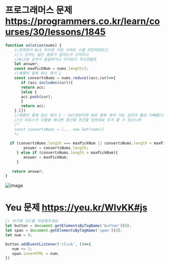 # 프로그래머스 문제 https://programmers.co.kr/learn/courses/30/lessons/1845

```javascript
function solution(nums) {
    //폰켓몬이 N/2 마리에 가장 가까운 수를 리턴하면되고 
    //그 숫자는 일단 종류가 겹치는거 다지우고 
    //N/2랑 숫자가 동일하거나 이거보다 작으면될듯 
    let answer;
    const maxPickNum = nums.length/2;
    //배열의 중복 원소 제거 1
    const convertsNums = nums.reduce((acc,cur)=>{
 	   if (acc.includes(cur)){
       return acc;
       }else {
       acc.push(cur);
       }
       return acc;
    },[])
    //배열의 중복 원소 제거 2 - Set한방이면 바로 중복 제거 가능 심지어 훨씬 더빠름(테스트 시간 거의 절반)
    //난 리듀스가 더좋음 왜냐면 중간에 조건을 입맛대로 추가 할 수 있으니까 
    /*
    const convertsNums = [... new Set(nums)]
    */
    
  if (convertsNums.length === maxPickNum || convertsNums.length < maxPickNum){
  	    answer = convertsNums.length;
     } else if (convertsNums.length > maxPickNum){
  		answer = maxPickNum;
     }
 
   return answer;
}

```
![image](https://user-images.githubusercontent.com/43168019/120913953-c166b700-c6d5-11eb-93b2-8013bdbbacc3.png)


# Yeu 문제  https://yeu.kr/WlvKK#js
```javascript 
// 여기에 코드를 작성해주세요
let button = document.getElementsByTagName('button')[0];
let span = document.getElementsByTagName('span')[0];
let num = 0;

button.addEventListener('click', ()=>{ 
   num += 1;
   span.innerHTML = num;
})
```
